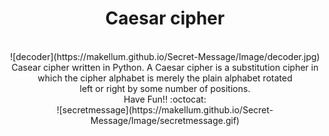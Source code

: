 <div style="text-align:center;">
<h1>Caesar cipher</h1><br>
![decoder](https://makellum.github.io/Secret-Message/Image/decoder.jpg)<br>
Casear cipher written in Python.
A Caesar cipher is a substitution cipher in<br>
which the cipher alphabet is merely the plain alphabet rotated<br>
left or right by some number of positions.<br>
Have Fun!! :octocat:<br>
![secretmessage](https://makellum.github.io/Secret-Message/Image/secretmessage.gif)
</div>
